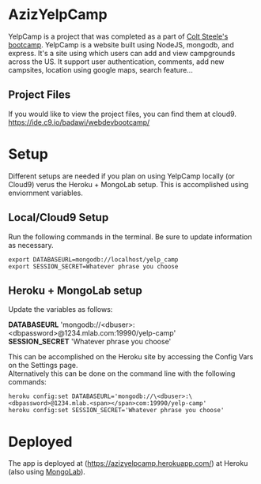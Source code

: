 # AzizYelpCamp

YelpCamp is a project that was completed as a part of [Colt Steele's bootcamp](https://www.udemy.com/the-web-developer-bootcamp/). YelpCamp is a website built using NodeJS, mongodb, and express. It's a site using which users can add and view campgrounds across the US. It support user authentication, comments, add new campsites, location using google maps, search feature...

## Project Files
If you would like to view the project files, you can find them at cloud9.
https://ide.c9.io/badawi/webdevbootcamp/

# Setup

Different setups are needed if you plan on using YelpCamp locally (or Cloud9) verus the Heroku + MongoLab setup.  This is accomplished using enviornment variables.

## Local/Cloud9 Setup

Run the following commands in the terminal.  Be sure to update information as necessary.

```
export DATABASEURL=mongodb://localhost/yelp_camp
export SESSION_SECRET=Whatever phrase you choose

```

## Heroku + MongoLab setup

Update the variables as follows:

**DATABASEURL** 'mongodb://\<dbuser>:\<dbpassword>@1234.mlab.<span></span>com:19990/yelp-camp'  
**SESSION_SECRET** 'Whatever phrase you choose'


This can be accomplished on the Heroku site by accessing the Config Vars on the Settings page.  
Alternatively this can be done on the command line with the following commands:

```
heroku config:set DATABASEURL='mongodb://\<dbuser>:\<dbpassword>@1234.mlab.<span></span>com:19990/yelp-camp'
heroku config:set SESSION_SECRET='Whatever phrase you choose'
```

# Deployed

The app is deployed at (https://azizyelpcamp.herokuapp.com/) at Heroku (also using [MongoLab](http://mlab.com)).
